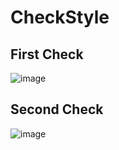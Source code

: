 # CheckStyle
  ## First Check
   ![image](https://user-images.githubusercontent.com/83694662/234325797-f66fc344-237e-4ead-90ee-b5ba7b57e627.png)
  
  ## Second Check
   ![image](https://user-images.githubusercontent.com/83694662/234326620-993a8239-0d1e-4bff-a1af-bf61bc900eb9.png)

